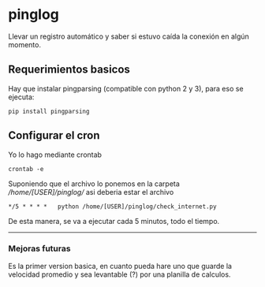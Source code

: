 # pinglog
Llevar un registro automático y saber si estuvo caída la conexión en algún momento.

## Requerimientos basicos
Hay que instalar pingparsing (compatible con python 2 y 3), para eso se ejecuta:
```
pip install pingparsing
```

## Configurar el cron
Yo lo hago mediante crontab
```
crontab -e
```
Suponiendo que el archivo lo ponemos en la carpeta _/home/[USER]/pinglog/_ asi deberia estar el archivo
```
*/5 * * * *   python /home/[USER]/pinglog/check_internet.py
```
De esta manera, se va a ejecutar cada 5 minutos, todo el tiempo.

***

### Mejoras futuras
Es la primer version basica, en cuanto pueda hare uno que guarde la velocidad promedio y sea levantable (?) por una planilla de calculos.
